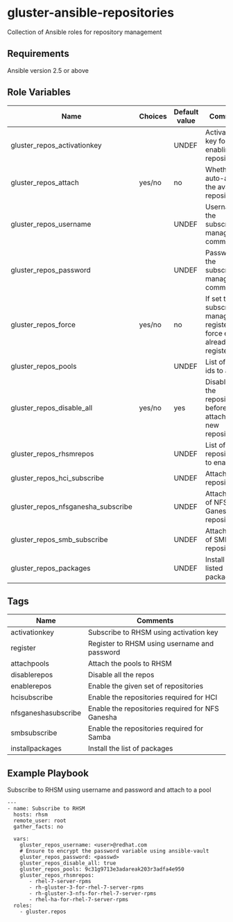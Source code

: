 # gluster-ansible-repositories
Collection of Ansible roles for repository management

Requirements
------------

Ansible version 2.5 or above

Role Variables
--------------

| Name                     |Choices| Default value         | Comments                          |
|--------------------------|-------|-----------------------|-----------------------------------|
| gluster_repos_activationkey |    | UNDEF   | Activation key for enabling the repositories |
| gluster_repos_attach | yes/no   | no    | Whether to auto-attach the available repositories |
| gluster_repos_username  |  | UNDEF | Username for the subscription-manager command |
| gluster_repos_password  |  | UNDEF   | Password for the subscription-manager command |
| gluster_repos_force | yes/no   | no | If set to yes, subscription-manager registers by force even if already registerd |
| gluster_repos_pools  |  | UNDEF | List of pool ids to attach |
| gluster_repos_disable_all  | yes/no | yes | Disable all the repositories before attaching to new repositories |
| gluster_repos_rhsmrepos  | | UNDEF | List of repositories to enable |
| gluster_repos_hci_subscribe | | UNDEF | Attach to HCI repositories |
| gluster_repos_nfsganesha_subscribe  | | UNDEF | Attach to list of NFS Ganesha repositories |
| gluster_repos_smb_subscribe  | | UNDEF | Attach to list of SMB repositores |
| gluster_repos_packages || UNDEF | Install the listed packages |

Tags
----

| Name             | Comments                                  |
|------------------|-------------------------------------------|
| activationkey | Subscribe to RHSM using activation key |
| register | Register to RHSM using username and password |
| attachpools | Attach the pools to RHSM |
| disablerepos | Disable all the repos |
| enablerepos | Enable the given set of repositories |
| hcisubscribe | Enable the repositories required for HCI |
| nfsganeshasubscribe | Enable the repositories required for NFS Ganesha  |
| smbsubscribe | Enable the repositories required for Samba |
| installpackages | Install the list of packages |

Example Playbook
----------------
Subscribe to RHSM using username and password and attach to a pool


```
---
- name: Subscribe to RHSM
  hosts: rhsm
  remote_user: root
  gather_facts: no

  vars:
    gluster_repos_username: <user>@redhat.com
    # Ensure to encrypt the password variable using ansible-vault
    gluster_repos_password: <passwd>
    gluster_repos_disable_all: true
    gluster_repos_pools: 9c31g9713e3adareak203r3adfa4e950
    gluster_repos_rhsmrepos:
       - rhel-7-server-rpms
       - rh-gluster-3-for-rhel-7-server-rpms
       - rh-gluster-3-nfs-for-rhel-7-server-rpms
       - rhel-ha-for-rhel-7-server-rpms
  roles:
    - gluster.repos
```